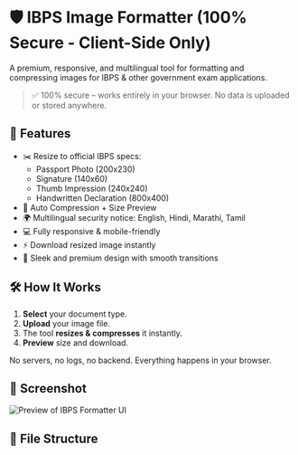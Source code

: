 # 🛡️ IBPS Image Formatter (100% Secure - Client-Side Only)

A premium, responsive, and multilingual tool for formatting and compressing images for IBPS & other government exam applications.

> ✅ 100% secure – works entirely in your browser. No data is uploaded or stored anywhere.

## 🌟 Features

- ✂️ Resize to official IBPS specs:
  - Passport Photo (200x230)
  - Signature (140x60)
  - Thumb Impression (240x240)
  - Handwritten Declaration (800x400)
- 💾 Auto Compression + Size Preview
- 🌍 Multilingual security notice: English, Hindi, Marathi, Tamil
- 💻 Fully responsive & mobile-friendly
- ⚡ Download resized image instantly
- 🎨 Sleek and premium design with smooth transitions

## 🛠️ How It Works

1. **Select** your document type.
2. **Upload** your image file.
3. The tool **resizes & compresses** it instantly.
4. **Preview** size and download.

No servers, no logs, no backend. Everything happens in your browser.

## 📸 Screenshot

![Preview of IBPS Formatter UI](screenshot.png)

## 📂 File Structure

